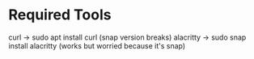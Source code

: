 # Required Tools

curl -> sudo apt install curl (snap version breaks)
alacritty -> sudo snap install alacritty (works but worried because it's snap)
